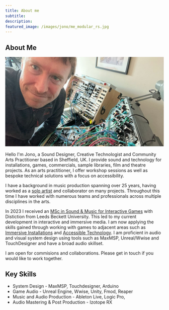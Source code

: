 ```yaml
---
title: About me
subtitle: 
description:
featured_image: /images/jono/me_modular_rs.jpg
---
```


## About Me

![](/images/jono/me_modular_rs.jpg)

Hello I'm Jono, a Sound Designer, Creative Technologist and Community Arts Practitioner based in Sheffield, UK.
I provide sound and technology for installations, games, commercials, sample libraries, film and theatre projects. As an arts practitioner, I offer workshop sessions as well as bespoke technical solutions with a focus on accessibility.

I have a background in music production spanning over 25 years, having worked as a [solo artist](https://soundcloud.com/johnnysideways) and collaborator on many projects. Throughout this time I have worked with numerous teams and professionals across multiple disciplines in the arts.

 In 2023 I received an [MSc in Sound & Music for Interactive Games](https://leedsbeckett.ac.uk/courses/sound-music-interactive-games-msc/) with Distiction from Leeds Beckett University. This led to my current development in interactive and immersive media. I am now applying the skills gained through working with games to adjacent areas such as [Immersive Installations](https://jonorichards.github.io/project/andbreathe) and [Accessible Technology](https://jonorichards.github.io/project/vjinterface). I am proficient in audio and visual system design using tools such as MaxMSP, Unreal/Wwise and TouchDesigner and have a broad audio skillset.

I am open for commisions and collaborations. Please get in touch if you would like to work together.


## Key Skills

* System Design - MaxMSP, Touchdesigner, Arduino
* Game Audio - Unreal Engine, Wwise, Unity, Fmod, Reaper
* Music and Audio Production - Ableton Live, Logic Pro, 
* Audio Mastering & Post Production - Izotope RX


